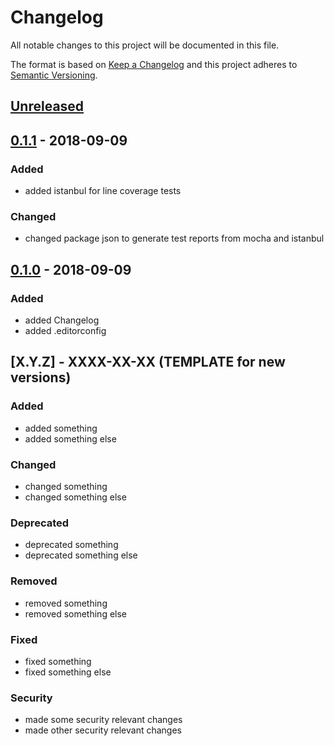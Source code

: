 # Changelog

All notable changes to this project will be documented in this file.

The format is based on [Keep a Changelog](http://keepachangelog.com/en/1.0.0/)
and this project adheres to [Semantic Versioning](http://semver.org/spec/v2.0.0.html).

## [Unreleased]

## [0.1.1] - 2018-09-09

### Added

- added istanbul for line coverage tests

### Changed

- changed package json to generate test reports from mocha and istanbul

## [0.1.0] - 2018-09-09

### Added

- added Changelog
- added .editorconfig

## [X.Y.Z] - XXXX-XX-XX (TEMPLATE for new versions)

### Added

- added something
- added something else

### Changed

- changed something
- changed something else

### Deprecated

- deprecated something
- deprecated something else

### Removed

- removed something
- removed something else

### Fixed

- fixed something
- fixed something else

### Security

- made some security relevant changes
- made other security relevant changes

[unreleased]: https://github.com/cryptoexamples/java-crypto-examples/compare/v0.4.1...HEAD
[0.4.1]: https://github.com/cryptoexamples/java-crypto-examples/compare/v0.4.0...v0.4.1
[0.4.0]: https://github.com/cryptoexamples/java-crypto-examples/compare/v0.3.0...v0.4.0
[0.3.0]: https://github.com/cryptoexamples/java-crypto-examples/compare/v0.2.0...v0.3.0
[0.2.0]: https://github.com/cryptoexamples/java-crypto-examples/compare/v0.1.1...v0.2.0
[0.1.1]: https://github.com/cryptoexamples/java-crypto-examples/compare/v0.1.0...v0.1.1
[0.1.0]: https://github.com/cryptoexamples/java-crypto-examples/releases/tag/v0.1.0
